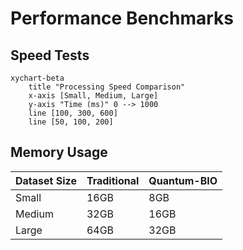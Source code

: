 # Performance Benchmarks

## Speed Tests
```mermaid
xychart-beta
    title "Processing Speed Comparison"
    x-axis [Small, Medium, Large]
    y-axis "Time (ms)" 0 --> 1000
    line [100, 300, 600]
    line [50, 100, 200]
```

## Memory Usage
| Dataset Size | Traditional | Quantum-BIO |
|--------------|------------|-------------|
| Small | 16GB | 8GB |
| Medium | 32GB | 16GB |
| Large | 64GB | 32GB |